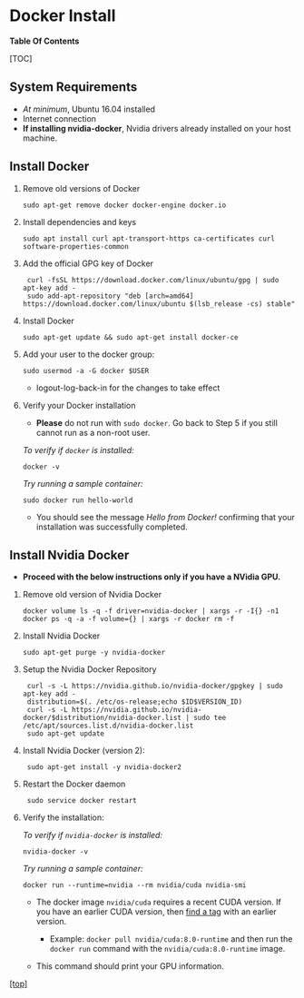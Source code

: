 
# Docker Install

**Table Of Contents**

[TOC]


## System Requirements

- *At minimum*, Ubuntu 16.04 installed
- Internet connection
- **If installing nvidia-docker**, Nvidia drivers already installed on your host machine.

## Install Docker

1. Remove old versions of Docker

    `sudo apt-get remove docker docker-engine docker.io`

2. Install dependencies and keys

    `sudo apt install curl apt-transport-https ca-certificates curl software-properties-common`

3. Add the official GPG key of Docker

        curl -fsSL https://download.docker.com/linux/ubuntu/gpg | sudo apt-key add - 
        sudo add-apt-repository "deb [arch=amd64] https://download.docker.com/linux/ubuntu $(lsb_release -cs) stable"


4. Install Docker

    `sudo apt-get update && sudo apt-get install docker-ce`


5. Add your user to the docker group:

    `sudo usermod -a -G docker $USER`

    - logout-log-back-in for the changes to take effect


6. Verify your Docker installation

    * **Please** do not run with `sudo docker`. Go back to Step 5 if you still cannot run as a non-root user.


    *To verify if `docker` is installed:*

    `docker -v`

    *Try running a sample container:*

    `sudo docker run hello-world`

    - You should see the message *Hello from Docker!* confirming that your installation was successfully completed.

## Install Nvidia Docker

* **Proceed with the below instructions only if you have a NVidia GPU.**

1. Remove old version of Nvidia Docker

    `docker volume ls -q -f driver=nvidia-docker | xargs -r -I{} -n1 docker ps -q -a -f volume={} | xargs -r docker rm -f`

2. Install Nvidia Docker

    `sudo apt-get purge -y nvidia-docker`

3. Setup the Nvidia Docker Repository

        curl -s -L https://nvidia.github.io/nvidia-docker/gpgkey | sudo apt-key add -
        distribution=$(. /etc/os-release;echo $ID$VERSION_ID)
        curl -s -L https://nvidia.github.io/nvidia-docker/$distribution/nvidia-docker.list | sudo tee /etc/apt/sources.list.d/nvidia-docker.list
        sudo apt-get update

4. Install Nvidia Docker (version 2):

        sudo apt-get install -y nvidia-docker2

5. Restart the Docker daemon

        sudo service docker restart

6. Verify the installation:

    *To verify if `nvidia-docker` is installed:*

    `nvidia-docker -v`

    *Try running a sample container:*

    `docker run --runtime=nvidia --rm nvidia/cuda nvidia-smi`

    - The docker image `nvidia/cuda` requires a recent CUDA version. If you have an earlier CUDA version, then [find a tag](https://hub.docker.com/r/nvidia/cuda/tags) with an earlier version.
        - Example: `docker pull nvidia/cuda:8.0-runtime` and then run the `docker run` command with the `nvidia/cuda:8.0-runtime` image.

    - This command should print your GPU information.

[[top]](#markdown-header-deployer)